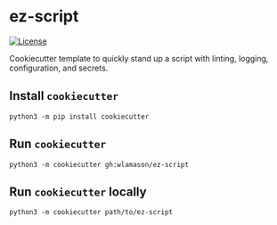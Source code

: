 # ez-script
[![License](https://img.shields.io/badge/License-Apache%202.0-blue.svg)](./LICENSE)

Cookiecutter template to quickly stand up a script with linting, logging, configuration, and secrets.

## Install `cookiecutter`

```
python3 -m pip install cookiecutter
```

## Run `cookiecutter`

```
python3 -m cookiecutter gh:wlamason/ez-script
```

## Run `cookiecutter` locally

```
python3 -m cookiecutter path/to/ez-script
```
